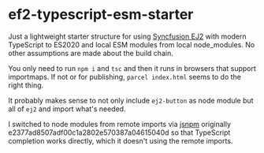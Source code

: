 # ef2-typescript-esm-starter

Just a lightweight starter structure for using [Syncfusion EJ2](https://ej2.syncfusion.com/documentation/getting-started/quick-start/) with modern TypeScript to ES2020 and local ESM modules from local node_modules. No other assumptions are made about the build chain.

You only need to run `npm i` and `tsc` and then it runs in browsers that support importmaps. If not or for publishing, `parcel index.html` seems to do the right thing.

It probably makes sense to not only include `ej2-button` as node module but all of `ej2` and import what's needed. 

I switched to node modules from remote imports via [jsnpm](https://jspm.org/) originally e2377ad8507adf00c1a2802e570387a04615040d so that TypeScript completion works directly, which it doesn't using the remote imports.